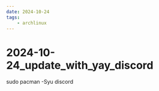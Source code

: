 ```yaml
---
date: 2024-10-24 
tags: 
    - archlinux
---
```


# 2024-10-24_update_with_yay_discord

sudo pacman -Syu discord
